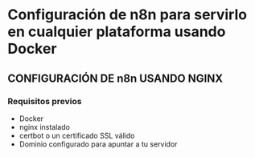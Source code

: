 # Configuración de n8n para servirlo en cualquier plataforma usando Docker

## CONFIGURACIÓN DE n8n USANDO NGINX

### Requisitos previos

- Docker
- nginx instalado
- certbot o un certificado SSL válido
- Dominio configurado para apuntar a tu servidor
